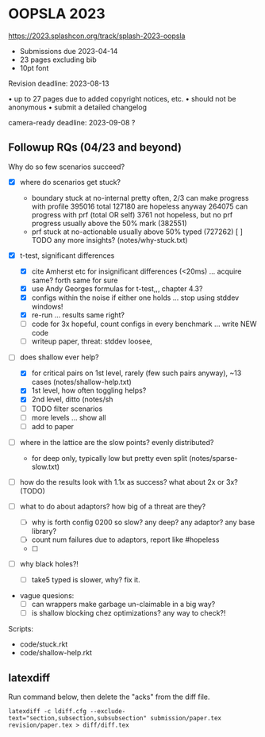 OOPSLA 2023
===

<https://2023.splashcon.org/track/splash-2023-oopsla>

- Submissions due 2023-04-14
- 23 pages excluding bib
- 10pt font

Revision deadline: 2023-08-13

• up to 27 pages due to added copyright notices, etc.
• should not be anonymous
• submit a detailed changelog

camera-ready deadline: 2023-09-08 ?


Followup RQs (04/23 and beyond)
---

Why do so few scenarios succeed?

- [X] where do scenarios get stuck?
  - boundary stuck at no-internal pretty often, 2/3 can make progress with profile
     395016 total
     127180 are hopeless anyway
     264075 can progress with prf (total OR self)
     3761 not hopeless, but no prf progress
     usually above the 50% mark (382551)
  - prf stuck at no-actionable
     usually above 50% typed (727262)
     [ ] TODO any more insights?
  (notes/why-stuck.txt)

- [X] t-test, significant differences
  - [X] cite Amherst etc for insignificant differences (<20ms)
    ... acquire same? forth same for sure
  - [X] use Andy Georges formulas for t-test,,, chapter 4.3?
  - [X] configs within the noise if either one holds ... stop using stddev windows!
  - [X] re-run ... results same right?
  - [ ] code for 3x hopeful, count configs in every benchmark ... write NEW code
  - [ ] writeup paper, threat: stddev loosee, 

- [ ] does shallow ever help?
  - [X] for critical pairs on 1st level, rarely (few such pairs anyway), ~13 cases
    (notes/shallow-help.txt)
  - [X] 1st level, how often toggling helps?
  - [X] 2nd level, ditto
    (notes/sh
  - [ ] TODO filter scenarios
  - [ ] more levels ... show all
  - [ ] add to paper

- [ ] where in the lattice are the slow points? evenly distributed?
  - for deep only, typically low but pretty even split
    (notes/sparse-slow.txt)

- [ ] how do the results look with 1.1x as success?
      what about 2x or 3x?
  (TODO)

- [ ] what to do about adaptors? how big of a threat are they?
  - [ ] why is forth config 0200 so slow? any deep? any adaptor? any base library?
  - [ ] count num failures due to adaptors, report like #hopeless
  - [ ] 

- [ ] why black holes?!
  - [ ] take5 typed is slower, why? fix it.

- vague quesions:
  - [ ] can wrappers make garbage un-claimable in a big way?
  - [ ] is shallow blocking chez optimizations? any way to check?!

Scripts:

- code/stuck.rkt
- code/shallow-help.rkt


latexdiff
---

Run command below, then delete the "acks" from the diff file.

```
latexdiff -c ldiff.cfg --exclude-text="section,subsection,subsubsection" submission/paper.tex revision/paper.tex > diff/diff.tex
```



